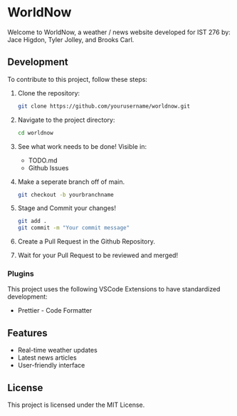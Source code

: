 # WorldNow

Welcome to WorldNow, a weather / news website developed for IST 276 by: Jace Higdon, Tyler Jolley, and Brooks Carl.

## Development

To contribute to this project, follow these steps:

1. Clone the repository:
   ```sh
   git clone https://github.com/yourusername/worldnow.git
   ```
2. Navigate to the project directory:
   ```sh
   cd worldnow
   ```
3. See what work needs to be done! Visible in:

   - TODO.md
   - Github Issues

4. Make a seperate branch off of main.
   ```sh
   git checkout -b yourbranchname
   ```
5. Stage and Commit your changes!
   ```sh
   git add .
   git commit -m "Your commit message"
   ```
6. Create a Pull Request in the Github Repository.

7. Wait for your Pull Request to be reviewed and merged!

### Plugins

This project uses the following VSCode Extensions to have standardized development:

- Prettier - Code Formatter

## Features

- Real-time weather updates
- Latest news articles
- User-friendly interface

## License

This project is licensed under the MIT License.
